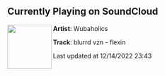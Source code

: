 ## Currently Playing on SoundCloud

[<img align="left" width="100" src="https://i1.sndcdn.com/artworks-hDDdFfUUaGkXyLNp-tfjJbg-t500x500.jpg">](https://soundcloud.com/wubaholics/blurrd-vzn-flexin-1)

**Artist**: Wubaholics 

**Track**: blurrd vzn - flexin

Last updated at 12/14/2022 23:43
